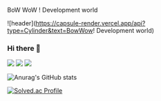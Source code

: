 BoW WoW ! Development world


![header](https://capsule-render.vercel.app/api?type=Cylinder&text=BowWow! Development world)
### Hi there 👋 

<!--
**javayoyo/javayoyo** is a ✨ _special_ ✨ repository because its `README.md` (this file) appears on your GitHub profile.

Here are some ideas to get you started:

- 🔭 I’m currently working on ...
- 🌱 I’m currently learning ...
- 👯 I’m looking to collaborate on ...
- 🤔 I’m looking for help with ...
- 💬 Ask me about ...
- 📫 How to reach me: ...
- 😄 Pronouns: ...
- ⚡ Fun fact: ...
-->


<img src="https://img.shields.io/badge/Java-007396?style=flat-square&logo=Java&logoColor=white">
<img src="https://img.shields.io/badge/HTML-0094F5?style=flat-square&logo=HTML&logoColor=white">
<img src="https://img.shields.io/badge/CSS-006600?style=flat-square&logo=CSS&logoColor=white">


![Anurag's GitHub stats](https://github-readme-stats.vercel.app/api?username=javayoyo&show_icons=true&theme=radical)





[![Solved.ac Profile](http://mazassumnida.wtf/api/generate_badge?boj=javayoyo)](https://solved.ac/javayoyo)<br/>
